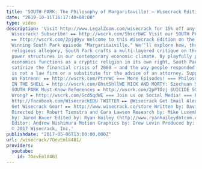 ```yaml
---
title: 'SOUTH PARK: The Philosophy of Margaritaville! – Wisecrack Edition'
date: "2019-10-11T16:17:40+08:00"
type: video
description: 'Visit http://www.LegalZoom.com/wisecrack for 15% off any product! Join
  Wisecrack! Subscribe! ►► http://wscrk.com/SbscrbWC Visit our SOUTH PARK Playlist
  ►► http://wscrk.com/2pjg0yv Welcome to this Wisecrack Edition on the 2009 Emmy Award
  Winning South Park episode "Margaritaiville." We''ll explore how, through clever
  religious allegory, South Park crafts a multi-layered critique on the nature of
  power structures in our contemporary economic climate. By playfully positing that
  economics functions as a cryptic religion in its own right, South Park brilliantly
  satirize the financial crisis of 2008 – and the way people responded. NOTE: LegalZoom
  is not a law firm or a substitute for the advice of an attorney. Support Wisecrack
  on Patreon! ►► http://wscrk.com/PtrnWC === More Episodes! === Philosophy of GHOST
  IN THE SHELL ► http://wscrk.com/GhstShllWE RICK AND MORTY: Szechuan Sauce ► http://wscrk.com/SzhnScWE
  SOUTH PARK Must-Know References ► http://wscrk.com/2pPTOzj SUICIDE SQUAD: What Went
  Wrong? ► http://wscrk.com/ScdSqdWE === Join us on Social Media! === FACEBOOK ►►
  http://facebook.com/WisecrackEDU TWITTER ►► @Wisecrack Get Email Alerts ►► http://eepurl.com/bcSRD9
  Get Wisecrack Gear! ►► http://www.wisecrack.co/store Written by: David Radcliff
  Directed by: Robert Tiemstra and Cara Lawson Research by: Mike Luxemburg Narrated
  by: Jared Bauer Edited by: Ryan Hailey (http://www.ryanhaileydotcom.com/) Assistant
  Editor: Andrew Nishimura Motion Graphics by: Drew Levin Produced by: Jacob Salamon
  © 2017 Wisecrack, Inc.'
publishdate: "2017-05-06T13:00:00.000Z"
url: /wisecrack/7OevEml84BI/
providers:
  youtube:
    id: 7OevEml84BI
---
```

